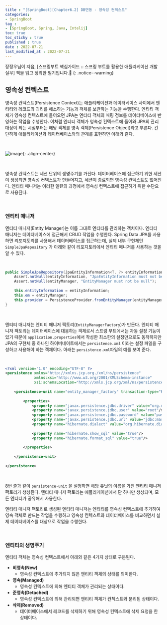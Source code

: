 ```yaml
---
title : "[SpringBoot][Chapter6.2] DB연동 - 영속성 컨텍스트"
categories:
- SpringBoot
tag :
- [SpringBoot, Spring, Java, Intelij]
toc: true
toc_sticky : true
published : true
date : 2022-07-21
last_modified_at : 2022-07-21
---
```






장정우님이 지음, [스프링부트 핵심가이드 :: 스프링 부트를 활용한 애플리케이션 개발 실무] 책을 읽고 정리한 필기입니다.📢
{: .notice--warning}



## 영속성 컨텍스트

영속성 컨텍스트(Persistence Context)는 애플리케이션과 데이터베이스 사이에서 엔티티와 레코드의 괴리를 해소하는 기능과 객체를 보관하는 기능을 수행한다. 엔티티 객체가 영속성 컨텍스트에 들어오면 JPA는 엔티티 객체의 매핑 정보를 데이터베이스에 반영하는 작업을 수행안다. 이처럼 엔티티 객체가 영속성 컨텍스트에 들어와 JPA의 관리 대상이 되는 시점부터는 해당 객체를 영속 객체(Persistence Object)라고 부른다. 간단하게 애플리케이션과 데이터베이스와의 관계를 표현하면 아래와 같다.

<br>

![image](https://user-images.githubusercontent.com/13410737/180015608-3b908a03-0616-45c9-a83b-7931af42a245.png){: .align-center}

<br>

영속성 컨텍스트는 세션 단위의 생명주기를 가진다. 데이터베이스에 접근하기 위한 세션이 생성되면 영속성 컨텍스트가 만들어지고, 세션이 종료되면 영속성 컨텍스트도 없어진다. 엔티티 매니저는 이러한 일련의 과정에서 영속성 컨텍스트에 접근하기 위한 수단으로 사용된다.

<br>

### 엔티티 매니저

엔티티 매니저(Entity Manager)는 이름 그대로 엔티티를 관리하는 객치이다. 엔티티 매니저는 데이터베이스에 접근해서 CRUD 작업을 수행한다. Spring Data JPA를 사용하면 리포지토리를 사용해서 데이터베이스를 접근하는데, 실제 내부 구현체인 `SimpleJpaRepository` 가 아래와 같이 리포지토리에서 엔티티 매니저를 사용하는 것을 알 수 있다.

<br>

```java
public SimpleJpaRepository(JpaEntityInformation<T, ?> entityInformation, EntityManager entityManager){
	Assert.notNull(entityInformation, "JpaEntityInformation must not be null");
	Assert.notNull(entityManager, "EntityManager must not be null");
	
	this.entityInformation = entityInformation;
	this.em = entityManager;
	this.provider = PersistenceProvider.fromEntityManager(entityManager);
}
```

<br>

엔티티 매니저는 엔티티 매니저 팩토리(`EntityManagerFactory`)가 만든다. 엔티티 매니저 팩토리는 데이터베이스에 대응하는 객체로서 스프링 부트에서는 자동 설정 기능이 있기 때문에 `application.properties`에서 작성한 최소한의 설정만으로도 동작하지만 JPA의 구현체 중 하나인 하이버네이트에서는 `persistence.xml` 이라는 설정 파일을 구성하고 사용해야 하는 객체이다. 아래는 `persistence.xml`파일의 예를 보여 준다.

<br>

```xml
<?xml version="1.0" encoding="UTF-8" ?>
<persistence xmlns="http://xmlns.jcp.org./xml/ns/persistence"
             xmlns:xsi="http://www.w3.org/2001/XMLSchema-instance"
             xsi:schemaLocation="http://xmls.jcp.org/xml/ns/persistence_2_1.xsd" version="2.1">
    
    <persistence-unit name="entity_manager_factory" transaction-type="RESOURCE_LOCAL">
    
        <properties>
            <property name="javax.persistence.jdbc.driver" value="org.mariadb.jdbc.Driver"/>
            <property name="javax.persistence.jdbc.user" value="root"/>
            <property name="javax.persistence.jdbc.password" value="password"/>
            <property name="javax.persistence.jdbc.url" value="jdbc:mariadb://localhost:3306"/>
            <property name="hibernate.dialect" value="org.hibernate.dialect.MariaDB103Dialect"/>
            
            <property name="hibernate.show_sql" value="true"/>
            <property name="hibernate.format_sql" value="true"/>
            
        </properties>
        
    </persistence-unit>
    
</persistence>
```

<br>

8번 줄과 같이 `persistence-unit` 을 설정하면 해당 유닛의 이름을 가진 엔티티 매니저 팩토리가 생성된다. 엔티티 매니저 팩토리는 애플리케이션에서 단 하나만 생성되며, 모든 엔티티가 공유해서 사용한다.

엔티티 매니저 팩토리로 생성된 엔티티 매니저는 엔티티를 영속성 컨텍스트에 추가하여 영속 객체로 만드는 작업을 수행하고 영속성 컨텍스트와 데이터베이스를 비교하면서 실제 데이터베이스를 대상으로 작업을 수행한다.

<br>

### 엔티티의 생명주기

엔티티 객체는 영속성 컨텍스트에서 아래와 같은 4가지 상태로 구분된다.

- **비영속(New)**
  - 영속성 컨텍스트에 추가되지 않은 엔티티 객체의 상태를 의미한다.
- **영속(Managed)**
  - 영속성 컨텍스트에 의해 엔티티 객체가 관리되는 상태이다.
- **준영속(Detached)**
  - 영속성 컨텍스트에 의해 관리되면 엔티티 객체가 컨첵스트와 분리된 상태이다.
- **삭제(Removed)**
  - 데이터베이스에서 레코드를 삭제하기 위해 영속성 컨텍스트에 삭제 요청을 한 상태이다.
